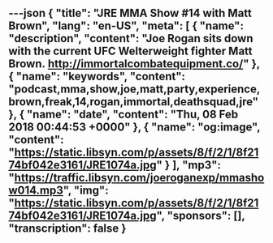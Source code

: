 ---json
{
  "title": "JRE MMA Show #14 with Matt Brown",
  "lang": "en-US",
  "meta": [
    {
      "name": "description",
      "content": "Joe Rogan sits down with the current UFC Welterweight fighter Matt Brown. http://immortalcombatequipment.co/"
    },
    {
      "name": "keywords",
      "content": "podcast,mma,show,joe,matt,party,experience,brown,freak,14,rogan,immortal,deathsquad,jre"
    },
    {
      "name": "date",
      "content": "Thu, 08 Feb 2018 00:44:53 +0000"
    },
    {
      "name": "og:image",
      "content": "https://static.libsyn.com/p/assets/8/f/2/1/8f2174bf042e3161/JRE1074a.jpg"
    }
  ],
  "mp3": "https://traffic.libsyn.com/joeroganexp/mmashow014.mp3",
  "img": "https://static.libsyn.com/p/assets/8/f/2/1/8f2174bf042e3161/JRE1074a.jpg",
  "sponsors": [],
  "transcription": false
}
---
<episode-header />

<timemark seconds="0" />

<transcribe-call-to-action />

<episode-footer />